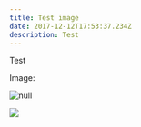 ```yaml
---
title: Test image
date: 2017-12-12T17:53:37.234Z
description: Test
---
```

Test

Image:

![null](/images/Pope-Edouard-de-Beaumont-1844.jpg)

![](/images/esmeralda.jpg)
